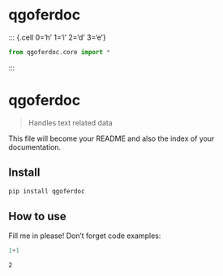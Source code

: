 # qgoferdoc


::: {.cell 0=‘h’ 1=‘i’ 2=‘d’ 3=‘e’}

``` python
from qgoferdoc.core import *
```

:::

# qgoferdoc

> Handles text related data

This file will become your README and also the index of your
documentation.

## Install

``` sh
pip install qgoferdoc
```

## How to use

Fill me in please! Don’t forget code examples:

``` python
1+1
```

    2
